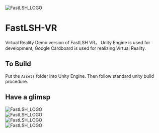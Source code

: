 ![FastLSH_LOGO](https://cloud.githubusercontent.com/assets/11495951/26154768/6202154c-3b43-11e7-9a70-b1ef350ff318.png)  

# FastLSH-VR
Virtual Reality Demo version of FastLSH VR， Unity Engine is used for development, Google Cardboard is used for realizing Virtual Reality.


## To Build
Put the `Assets` folder into Unity Engine. Then follow standard unity build procedure.

## Have a glimsp 


![FastLSH_LOGO](https://cloud.githubusercontent.com/assets/11495951/26063922/04249d8c-39c2-11e7-9ff2-3a6d2850c0c2.png)  
![FastLSH_LOGO](https://cloud.githubusercontent.com/assets/11495951/26063916/ff6810ee-39c1-11e7-940d-82f8e95d861c.png)  
![FastLSH_LOGO](https://cloud.githubusercontent.com/assets/11495951/26063928/085615fc-39c2-11e7-8387-a6121e3610f8.png)  
![FastLSH_LOGO](https://cloud.githubusercontent.com/assets/11495951/26063917/ff698514-39c1-11e7-8081-795bc41c57a7.png)  


